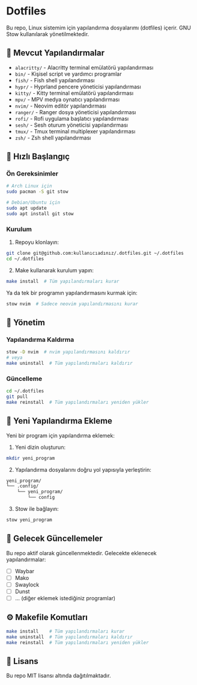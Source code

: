 # Dotfiles

Bu repo, Linux sistemim için yapılandırma dosyalarımı (dotfiles) içerir. GNU Stow kullanılarak yönetilmektedir.

## 📁 Mevcut Yapılandırmalar

- `alacritty/` - Alacritty terminal emülatörü yapılandırması
- `bin/` - Kişisel script ve yardımcı programlar
- `fish/` - Fish shell yapılandırması
- `hypr/` - Hyprland pencere yöneticisi yapılandırması
- `kitty/` - Kitty terminal emülatörü yapılandırması
- `mpv/` - MPV medya oynatıcı yapılandırması
- `nvim/` - Neovim editör yapılandırması
- `ranger/` - Ranger dosya yöneticisi yapılandırması
- `rofi/` - Rofi uygulama başlatıcı yapılandırması
- `sesh/` - Sesh oturum yöneticisi yapılandırması
- `tmux/` - Tmux terminal multiplexer yapılandırması
- `zsh/` - Zsh shell yapılandırması

## 🚀 Hızlı Başlangıç

### Ön Gereksinimler

```bash
# Arch Linux için
sudo pacman -S git stow

# Debian/Ubuntu için
sudo apt update
sudo apt install git stow
```

### Kurulum

1. Repoyu klonlayın:
```bash
git clone git@github.com:kullanıcıadınız/.dotfiles.git ~/.dotfiles
cd ~/.dotfiles
```

2. Make kullanarak kurulum yapın:
```bash
make install  # Tüm yapılandırmaları kurar
```

Ya da tek bir programın yapılandırmasını kurmak için:
```bash
stow nvim  # Sadece neovim yapılandırmasını kurar
```

## 🔧 Yönetim

### Yapılandırma Kaldırma
```bash
stow -D nvim  # nvim yapılandırmasını kaldırır
# veya
make uninstall  # Tüm yapılandırmaları kaldırır
```

### Güncelleme
```bash
cd ~/.dotfiles
git pull
make reinstall  # Tüm yapılandırmaları yeniden yükler
```

## 📝 Yeni Yapılandırma Ekleme

Yeni bir program için yapılandırma eklemek:

1. Yeni dizin oluşturun:
```bash
mkdir yeni_program
```

2. Yapılandırma dosyalarını doğru yol yapısıyla yerleştirin:
```bash
yeni_program/
└── .config/
    └── yeni_program/
        └── config
```

3. Stow ile bağlayın:
```bash
stow yeni_program
```

## 🔄 Gelecek Güncellemeler

Bu repo aktif olarak güncellenmektedir. Gelecekte eklenecek yapılandırmalar:
- [ ] Waybar
- [ ] Mako
- [ ] Swaylock
- [ ] Dunst
- [ ] ... (diğer eklemek istediğiniz programlar)

## ⚙️ Makefile Komutları

```bash
make install    # Tüm yapılandırmaları kurar
make uninstall  # Tüm yapılandırmaları kaldırır
make reinstall  # Tüm yapılandırmaları yeniden yükler
```

## 📜 Lisans

Bu repo MIT lisansı altında dağıtılmaktadır.
